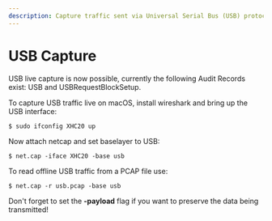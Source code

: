 ```yaml
---
description: Capture traffic sent via Universal Serial Bus (USB) protocol
---
```


# USB Capture

USB live capture is now possible, currently the following Audit Records exist: USB and USBRequestBlockSetup.

To capture USB traffic live on macOS, install wireshark and bring up the USB interface:

```text
$ sudo ifconfig XHC20 up
```

Now attach netcap and set baselayer to USB:

```text
$ net.cap -iface XHC20 -base usb
```

To read offline USB traffic from a PCAP file use:

```text
$ net.cap -r usb.pcap -base usb
```

Don't forget to set the **-payload** flag if you want to preserve the data being transmitted!

